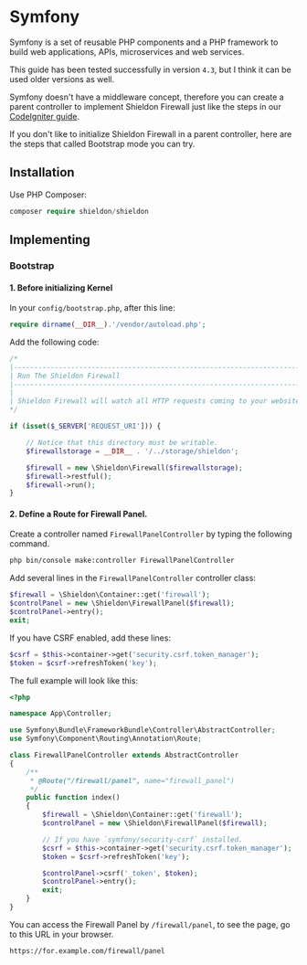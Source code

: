 # Symfony

Symfony is a set of reusable PHP components and a PHP framework to build web applications, APIs, microservices and web services.

This guide has been tested successfully in version `4.3`, but I think it can be used older versions as well.

Symfony doesn't have a middleware concept, therefore you can create a parent controller to implement Shieldon Firewall just like the steps in our [CodeIgniter guide](https://shieldon.io/en/guide/codeigniter.html).

If you don't like to initialize Shieldon Firewall in a parent controller, here are the steps that called Bootstrap mode you can try.

## Installation

Use PHP Composer:

```php
composer require shieldon/shieldon
```

## Implementing

### Bootstrap

#### 1. Before initializing Kernel

In your `config/bootstrap.php`, after this line:

```php
require dirname(__DIR__).'/vendor/autoload.php';
```
Add the following code:

```php
/*
|--------------------------------------------------------------------------
| Run The Shieldon Firewall
|--------------------------------------------------------------------------
|
| Shieldon Firewall will watch all HTTP requests coming to your website.
*/

if (isset($_SERVER['REQUEST_URI'])) {

    // Notice that this directory must be writable.
    $firewallstorage = __DIR__ . '/../storage/shieldon';

    $firewall = new \Shieldon\Firewall($firewallstorage);
    $firewall->restful();
    $firewall->run();
}
```

#### 2.  Define a Route for Firewall Panel.

Create a controller named `FirewallPanelController` by typing the following command.

```bash
php bin/console make:controller FirewallPanelController
```

Add several lines in the `FirewallPanelController` controller class:

```php
$firewall = \Shieldon\Container::get('firewall');
$controlPanel = new \Shieldon\FirewallPanel($firewall);
$controlPanel->entry();
exit;
```

If you have CSRF enabled, add these lines:

```php
$csrf = $this->container->get('security.csrf.token_manager');
$token = $csrf->refreshToken('key');
```

The full example will look like this:

```php
<?php

namespace App\Controller;

use Symfony\Bundle\FrameworkBundle\Controller\AbstractController;
use Symfony\Component\Routing\Annotation\Route;

class FirewallPanelController extends AbstractController
{
    /**
     * @Route("/firewall/panel", name="firewall_panel")
     */
    public function index()
    {
        $firewall = \Shieldon\Container::get('firewall');
        $controlPanel = new \Shieldon\FirewallPanel($firewall);

        // If you have `symfony/security-csrf` installed.
        $csrf = $this->container->get('security.csrf.token_manager');
        $token = $csrf->refreshToken('key');

        $controlPanel->csrf('_token', $token);
        $controlPanel->entry();
        exit;
    }
}
```

You can access the Firewall Panel by `/firewall/panel`, to see the page, go to this URL in your browser.

```bash
https://for.example.com/firewall/panel
```
